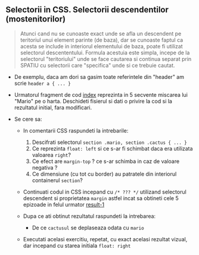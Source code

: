 ## Selectorii in CSS. Selectorii descendentilor (mostenitorilor)

> Atunci cand nu se cunoaste exact unde se afla un descendent pe teritoriul unui element parinte (de baza), dar se cunoaste faptul ca acesta se include in interiorul elementului de baza, poate fi utilizat selectorul descententului. Formula acestuia este simpla, incepe de la selectorul "teritoriului" unde se face cautarea si continua separat prin SPATIU cu selectorii care "specifica" unde si ce trebuie cautat.

* De exemplu, daca am dori sa gasim toate referintele din "header" am scrie ```header a { ... }```

* Urmatorul fragment de cod [index](./index.html) reprezinta in 5 secvente miscarea lui "Mario" pe o harta. Deschideti fisierul si dati o privire la cod si la rezultatul initial, fara modificari.
* Se cere sa:
  * In comentarii CSS raspundeti la intrebarile:
    1. Descifrati selectorul ```section .mario, section .cactus { ... } ``` 
    2. Ce reprezinta ```float: left``` si ce s-ar fi schimbat daca era utilizata valoarea ```right```?
    3. Ce efect are ```margin-top``` ? ce s-ar schimba in caz de valoare negativa ?
    4. Ce dimensiune (cu tot cu border) au patratele din interiorul containerul ```section```?
  * Continuati codul in CSS incepand cu ```/* ??? */``` utilizand selectorul descendent si proprietatea ```margin``` astfel incat sa obtineti cele 5 epizoade in felul urmator
    [result-1](result-1.png)    

  * Dupa ce ati obtinut rezultatul raspundeti la intrebarea:
    * De ce ```cactusul``` se deplaseaza odata cu ```mario```
  * Executati acelasi exercitiu, repetat, cu exact acelasi rezultat vizual, dar incepand cu starea initiala ```float: right```  